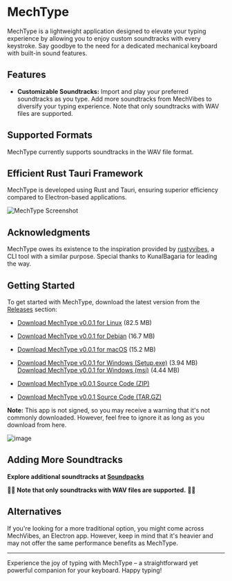 # MechType

MechType is a lightweight application designed to elevate your typing experience by allowing you to enjoy custom soundtracks with every keystroke. Say goodbye to the need for a dedicated mechanical keyboard with built-in sound features.

## Features

- **Customizable Soundtracks:** Import and play your preferred soundtracks as you type. Add more soundtracks from MechVibes to diversify your typing experience. Note that only soundtracks with WAV files are supported.

## Supported Formats

MechType currently supports soundtracks in the WAV file format.

## Efficient Rust Tauri Framework

MechType is developed using Rust and Tauri, ensuring superior efficiency compared to Electron-based applications.

![MechType Screenshot](https://github.com/SurajRaika/MechType/assets/103476230/ea4686e3-ba9c-4851-be12-5bd69b8a72e9)

## Acknowledgments

MechType owes its existence to the inspiration provided by [rustyvibes](https://github.com/KunalBagaria/rustyvibes), a CLI tool with a similar purpose. Special thanks to KunalBagaria for leading the way.

## Getting Started

To get started with MechType, download the latest version from the [Releases](https://github.com/SurajRaika/MechType/releases) section:

- [Download MechType v0.0.1 for Linux](https://github.com/SurajRaika/MechType/releases/download/app-v0.0.1/mech-type_0.0.1_amd64.AppImage) (82.5 MB)
- [Download MechType v0.0.1 for Debian](https://github.com/SurajRaika/MechType/releases/download/app-v0.0.1/mech-type_0.0.1_amd64.deb) (16.7 MB)

- [Download MechType v0.0.1 for macOS](https://github.com/SurajRaika/MechType/releases/download/app-v0.0.1/MechType_0.0.1_x64.dmg) (15.2 MB)

- [Download MechType v0.0.1 for Windows (Setup.exe)](https://github.com/SurajRaika/MechType/releases/download/app-v0.0.1/MechType_0.0.1_x64-setup.exe) (3.94 MB)
 [Download MechType v0.0.1 for Windows (msi)](https://github.com/SurajRaika/MechType/releases/download/app-v0.0.1/MechType_0.0.1_x64_en-US.msi) (4.44 MB)

- [Download MechType v0.0.1 Source Code (ZIP)](https://github.com/SurajRaika/MechType/archive/refs/tags/app-v0.0.1.zip)
- [Download MechType v0.0.1 Source Code (TAR.GZ)](https://github.com/SurajRaika/MechType/archive/refs/tags/app-v0.0.1.tar.gz)

**Note:** This app is not signed, so you may receive a warning that it's not commonly downloaded. However, feel free to ignore it as long as you download from here.

![image](https://github.com/SurajRaika/MechType/assets/103476230/bbd3a64a-b5fb-45ab-9cf4-9d30005d001b)





## Adding More Soundtracks

**Explore additional soundtracks at [Soundpacks](https://docs.google.com/spreadsheets/d/1PimUN_Qn3CWqfn-93YdVW8OWy8nzpz3w3me41S8S494/edit#gid=0)**

🎵🎶 **Note that only soundtracks with WAV files are supported.** 🎵🎶

## Alternatives

If you're looking for a more traditional option, you might come across MechVibes, an Electron app. However, keep in mind that it's heavier and may not offer the same performance benefits as MechType.

---

Experience the joy of typing with MechType – a straightforward yet powerful companion for your keyboard. Happy typing!
